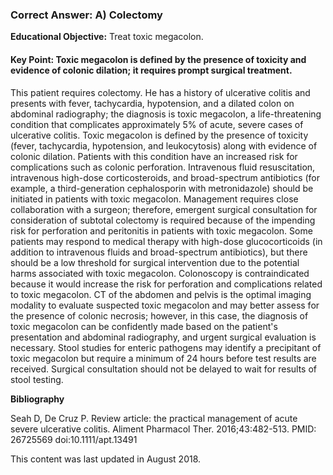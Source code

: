 
### Correct Answer: A) Colectomy 

**Educational Objective:** Treat toxic megacolon.

#### **Key Point:** Toxic megacolon is defined by the presence of toxicity and evidence of colonic dilation; it requires prompt surgical treatment.

This patient requires colectomy. He has a history of ulcerative colitis and presents with fever, tachycardia, hypotension, and a dilated colon on abdominal radiography; the diagnosis is toxic megacolon, a life-threatening condition that complicates approximately 5% of acute, severe cases of ulcerative colitis. Toxic megacolon is defined by the presence of toxicity (fever, tachycardia, hypotension, and leukocytosis) along with evidence of colonic dilation. Patients with this condition have an increased risk for complications such as colonic perforation. Intravenous fluid resuscitation, intravenous high-dose corticosteroids, and broad-spectrum antibiotics (for example, a third-generation cephalosporin with metronidazole) should be initiated in patients with toxic megacolon. Management requires close collaboration with a surgeon; therefore, emergent surgical consultation for consideration of subtotal colectomy is required because of the impending risk for perforation and peritonitis in patients with toxic megacolon. Some patients may respond to medical therapy with high-dose glucocorticoids (in addition to intravenous fluids and broad-spectrum antibiotics), but there should be a low threshold for surgical intervention due to the potential harms associated with toxic megacolon.
Colonoscopy is contraindicated because it would increase the risk for perforation and complications related to toxic megacolon.
CT of the abdomen and pelvis is the optimal imaging modality to evaluate suspected toxic megacolon and may better assess for the presence of colonic necrosis; however, in this case, the diagnosis of toxic megacolon can be confidently made based on the patient's presentation and abdominal radiography, and urgent surgical evaluation is necessary.
Stool studies for enteric pathogens may identify a precipitant of toxic megacolon but require a minimum of 24 hours before test results are received. Surgical consultation should not be delayed to wait for results of stool testing.

**Bibliography**

Seah D, De Cruz P. Review article: the practical management of acute severe ulcerative colitis. Aliment Pharmacol Ther. 2016;43:482-513. PMID: 26725569 doi:10.1111/apt.13491

This content was last updated in August 2018.